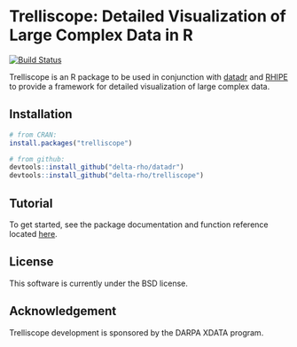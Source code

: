 # Trelliscope: Detailed Visualization of Large Complex Data in R

[![Build Status](https://travis-ci.org/delta-rho/trelliscope.svg?branch=master)](https://travis-ci.org/delta-rho/trelliscope)

Trelliscope is an R package to be used in conjunction with [datadr](https://github.com/delta-rho/datadr) and [RHIPE](https://github.com/delta-rho/RHIPE) to provide a framework for detailed visualization of large complex data.

## Installation

```r
# from CRAN:
install.packages("trelliscope")

# from github:
devtools::install_github("delta-rho/datadr")
devtools::install_github("delta-rho/trelliscope")
```

## Tutorial

To get started, see the package documentation and function reference located [here](http://delta-rho.github.io/docs-trelliscope/).

## License

This software is currently under the BSD license.

## Acknowledgement

Trelliscope development is sponsored by the DARPA XDATA program.
